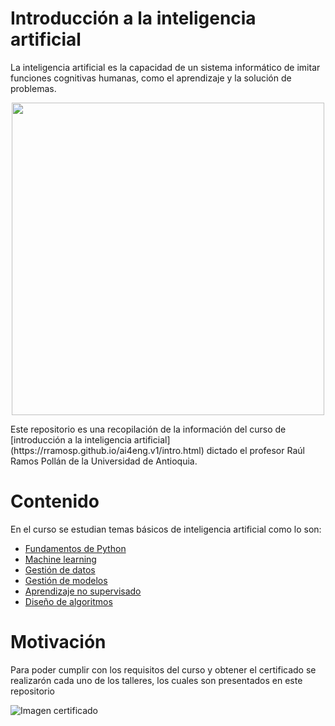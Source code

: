 # Introducción a la inteligencia artificial

La inteligencia artificial es la capacidad de un sistema informático de imitar funciones cognitivas humanas, como el aprendizaje y la solución de problemas.



<p align="center">

  <img width="500" src="https://media.istockphoto.com/vectors/big-data-and-artificial-intelligence-concept-vector-id1040557296?k=20&m=1040557296&s=612x612&w=0&h=kMsGuwU_DPGF-U-0Ar_gLtULRWvr6--45mo39F1NFeE=">

</p>
Este repositorio es una recopilación de la información del curso de [introducción a la inteligencia artificial](https://rramosp.github.io/ai4eng.v1/intro.html) dictado el profesor Raúl Ramos Pollán de la Universidad de Antioquia.

# Contenido
En el curso se estudian temas básicos de inteligencia artificial como lo son:

- [Fundamentos de Python](https://rramosp.github.io/ai4eng.v1/content/M02_videos.html)
- [Machine learning](https://rramosp.github.io/ai4eng.v1/content/M03_videos.html)
- [Gestión de datos](https://rramosp.github.io/ai4eng.v1/content/M04_videos.html)
- [Gestión de modelos](https://rramosp.github.io/ai4eng.v1/content/M05_videos.html)
- [Aprendizaje no supervisado](https://rramosp.github.io/ai4eng.v1/content/M06_videos.html)
- [Diseño de algoritmos](https://rramosp.github.io/ai4eng.v1/content/M07_videos.html)



# Motivación

Para poder cumplir con los requisitos del curso y obtener el certificado se realizarón cada uno de los talleres, los cuales son presentados en este repositorio  

![Imagen certificado](https://live.staticflickr.com/65535/52112879791_e27634906e_c.jpg)





